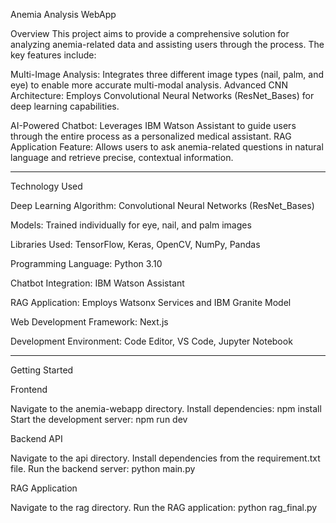 Anemia Analysis WebApp

Overview
This project aims to provide a comprehensive solution for analyzing anemia-related data and assisting users through the process. The key features include:

MuIti-Image Analysis: Integrates three different image types (nail, palm, and eye) to enable more accurate multi-modal analysis.
Advanced CNN Architecture: Employs Convolutional Neural Networks (ResNet_Bases) for deep learning capabilities.

AI-Powered Chatbot: Leverages IBM Watson Assistant to guide users through the entire process as a personalized medical assistant.
RAG Application Feature: Allows users to ask anemia-related questions in natural language and retrieve precise, contextual information.

-----------------------------------------------------------------------

Technology Used

Deep Learning Algorithm: Convolutional Neural Networks (ResNet_Bases)

Models: Trained individually for eye, nail, and palm images

Libraries Used: TensorFlow, Keras, OpenCV, NumPy, Pandas

Programming Language: Python 3.10

Chatbot Integration: IBM Watson Assistant

RAG Application: Employs Watsonx Services and IBM Granite Model

Web Development Framework: Next.js

Development Environment: Code Editor, VS Code, Jupyter Notebook

---------------------------------------------------------------------------------

Getting Started 

Frontend

Navigate to the anemia-webapp directory.
Install dependencies: npm install
Start the development server: npm run dev

Backend API

Navigate to the api directory.
Install dependencies from the requirement.txt file.
Run the backend server: python main.py

RAG Application

Navigate to the rag directory.
Run the RAG application: python rag_final.py

